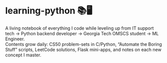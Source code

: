 # learning-python 📚🖥️

A living notebook of everything I code while leveling up from IT support
tech → Python backend developer → Georgia Tech OMSCS student → ML Engineer.  
Contents grow daily: CS50 problem-sets in C/Python, “Automate the Boring
Stuff” scripts, LeetCode solutions, Flask mini-apps, and notes on each new
concept I master.